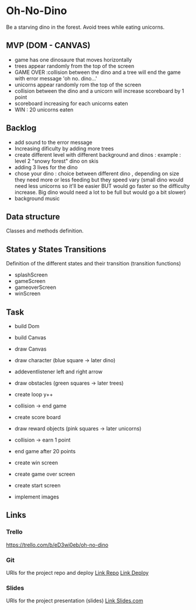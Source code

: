 # Oh-No-Dino
Be a starving dino in the forest. Avoid trees while eating unicorns.

## MVP (DOM - CANVAS)

- game has one dinosaure that moves horizontally
- trees appear randomly from the top of the screen
- GAME OVER :collision between the dino and a tree will end the game with error message 'oh no. dino...'
- unicorns appear randomly rom the top of the screen
- collision between the dino and a unicorn will increase scoreboard by 1 point
- scoreboard increasing for each unicorns eaten
- WIN : 20 unicorns eaten



## Backlog
- add sound to the error message
- Increasing dificulty by adding more trees
- create different level with different background and dinos :
example : level 2 "snowy forest" dino on skis
- adding 3 lives for the dino
- chose your dino : choice between different dino ,
depending on size they need more or less feeding but they speed vary (small dino would need less unicorns so it'll be easier BUT would go faster so the difficulty increase. Big dino would need a lot to be full but would go a bit slower)
- background music

## Data structure
Classes and methods definition.


## States y States Transitions
Definition of the different states and their transition (transition functions)

- splashScreen
- gameScreen
- gameoverScreen
- winScreen


## Task
- build Dom
- build Canvas
- draw Canvas

- draw character (blue square -> later dino)
- addeventlistener left and right arrow
- draw obstacles (green squares -> later trees)
- create loop y++
- collision -> end game

- create score board
- draw reward objects (pink squares -> later unicorns)
- collision -> earn 1 point
- end game after 20 points

- create win screen
- create game over screen
- create start screen

- implement images



## Links


### Trello
https://trello.com/b/eD3wi0eb/oh-no-dino


### Git
URls for the project repo and deploy
[Link Repo](http://github.com)
[Link Deploy](http://github.com)


### Slides
URls for the project presentation (slides)
[Link Slides.com](http://slides.com)
